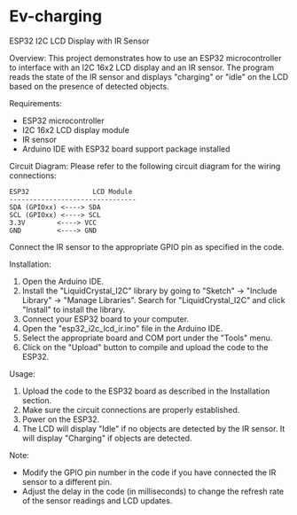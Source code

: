 # Ev-charging
ESP32 I2C LCD Display with IR Sensor

Overview:
This project demonstrates how to use an ESP32 microcontroller to interface with an I2C 16x2 LCD display and an IR sensor. The program reads the state of the IR sensor and displays "charging" or "idle" on the LCD based on the presence of detected objects.

Requirements:
- ESP32 microcontroller
- I2C 16x2 LCD display module
- IR sensor
- Arduino IDE with ESP32 board support package installed

Circuit Diagram:
Please refer to the following circuit diagram for the wiring connections:

    ESP32                LCD Module
    --------------------------------
    SDA (GPIOxx) <----> SDA
    SCL (GPIOxx) <----> SCL
    3.3V        <----> VCC
    GND         <----> GND

Connect the IR sensor to the appropriate GPIO pin as specified in the code.

Installation:

1. Open the Arduino IDE.
2. Install the "LiquidCrystal_I2C" library by going to "Sketch" -> "Include Library" -> "Manage Libraries". Search for "LiquidCrystal_I2C" and click "Install" to install the library.
3. Connect your ESP32 board to your computer.
4. Open the "esp32_i2c_lcd_ir.ino" file in the Arduino IDE.
5. Select the appropriate board and COM port under the "Tools" menu.
6. Click on the "Upload" button to compile and upload the code to the ESP32.

Usage:
1. Upload the code to the ESP32 board as described in the Installation section.
2. Make sure the circuit connections are properly established.
3. Power on the ESP32.
4. The LCD will display "Idle" if no objects are detected by the IR sensor. It will display "Charging" if objects are detected.

Note:
- Modify the GPIO pin number in the code if you have connected the IR sensor to a different pin.
- Adjust the delay in the code (in milliseconds) to change the refresh rate of the sensor readings and LCD updates.

